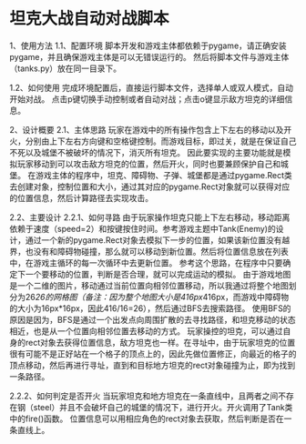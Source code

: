 # 坦克大战自动对战脚本

1、使用方法
1.1、配置环境
脚本开发和游戏主体都依赖于pygame，请正确安装pygame，并且确保游戏主体是可以无错误运行的。
然后将脚本文件与游戏主体（tanks.py）放在同一目录下。

1.2、如何使用
完成环境配置后，直接运行脚本文件，选择单人或双人模式，自动开始对战。
点击p键切换手动控制或者自动对战；点击o键显示敌方坦克的详细信息。

2、设计概要
2.1、主体思路
玩家在游戏中的所有操作包含上下左右的移动以及开火，分别由上下左右方向键和空格键控制。而游戏目标，即过关，就是在保证自己不死以及城堡不被破坏的情况下，消灭所有坦克。
因此要实现的主要功能就是模拟玩家移动到可以攻击敌方坦克的位置，然后开火，同时也要兼顾保护自己和城堡。
在游戏主体的程序中，坦克、障碍物、子弹、城堡都是通过pygame.Rect类去创建对象，控制位置和大小，通过其对应的pygame.Rect对象就可以获得对应的位置信息，然后计算路径去实现攻击。

2.2、主要设计
2.2.1、如何寻路
由于玩家操作坦克只能上下左右移动，移动距离依赖于速度（speed=2）和按键按住时间。参考游戏主题中Tank(Enemy)的设计，通过一个新的pygame.Rect对象去模拟下一步的位置，如果该新位置没有越界，也没有和障碍物碰撞，那么就可以移动到新位置。然后将位置信息放在列表中，在游戏主循环的每一次循环中去更新位置。
参考这个思路，在程序中只要确定下一个要移动的位置，判断是否合理，就可以完成运动的模拟。
由于游戏地图是一个二维的图片，移动通过当前位置向相邻位置移动，所以我通过将整个地图划分为26*26的网格图（备注：因为整个地图大小是416px*416px，而游戏中障碍物的大小为16px*16px，因此416/16=26），然后通过BFS去搜索路径。
使用BFS的原因是因为，BFS是通过一个出发点向周围扩散的去寻找路径，和坦克移动的状态相近，也是从一个位置向相邻位置去移动的方式。
玩家操控的坦克，可以通过自身的rect对象去获得位置信息，敌方坦克也一样。在寻址中，由于玩家坦克的位置很有可能不是正好站在一个格子的顶点上的，因此先做位置修正，向最近的格子的顶点移动，然后再进行寻址，直到和目标地方坦克的rect对象碰撞为止，即为找到一条路径。

2.2.2、如何判定是否开火
当玩家坦克和地方坦克在一条直线中，且两者之间不存在钢（steel）并且不会破坏自己的城堡的情况下，进行开火。开火调用了Tank类中的fire()函数。
位置信息可以用相应角色的rect对象去获取，然后判断是否在一条直线上。

